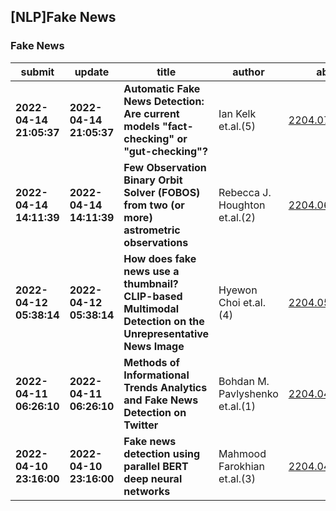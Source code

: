 ## [NLP]Fake News 

### Fake News

| submit | update | title | author | abs | PDF | code | cates | journal |
|---|---|---|---|---|---|---|---|---|
|**2022-04-14 21:05:37**|**2022-04-14 21:05:37**|**Automatic Fake News Detection: Are current models "fact-checking" or   "gut-checking"?**|Ian Kelk et.al.(5)|[2204.07229v1](http://arxiv.org/abs/2204.07229v1)|[gotoRead](http://arxiv.org/pdf/2204.07229v1)|null|cs.CL|null|
|**2022-04-14 14:11:39**|**2022-04-14 14:11:39**|**Few Observation Binary Orbit Solver (FOBOS) from two (or more)   astrometric observations**|Rebecca J. Houghton et.al.(2)|[2204.06980v1](http://arxiv.org/abs/2204.06980v1)|[gotoRead](http://arxiv.org/pdf/2204.06980v1)|null|astro-ph.SR, astro-ph.EP, astro-ph.IM|null|
|**2022-04-12 05:38:14**|**2022-04-12 05:38:14**|**How does fake news use a thumbnail? CLIP-based Multimodal Detection on   the Unrepresentative News Image**|Hyewon Choi et.al.(4)|[2204.05533v1](http://arxiv.org/abs/2204.05533v1)|[gotoRead](http://arxiv.org/pdf/2204.05533v1)|**[link](https://github.com/ssu-humane/fake-news-thumbnail)**|cs.CL, cs.SI|null|
|**2022-04-11 06:26:10**|**2022-04-11 06:26:10**|**Methods of Informational Trends Analytics and Fake News Detection on   Twitter**|Bohdan M. Pavlyshenko et.al.(1)|[2204.04891v1](http://arxiv.org/abs/2204.04891v1)|[gotoRead](http://arxiv.org/pdf/2204.04891v1)|null|cs.CL, cs.AI, cs.SI|null|
|**2022-04-10 23:16:00**|**2022-04-10 23:16:00**|**Fake news detection using parallel BERT deep neural networks**|Mahmood Farokhian et.al.(3)|[2204.04793v1](http://arxiv.org/abs/2204.04793v1)|[gotoRead](http://arxiv.org/pdf/2204.04793v1)|null|cs.CL|null|
